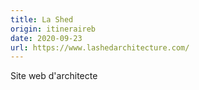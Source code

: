 ```yaml
---
title: La Shed
origin: itineraireb
date: 2020-09-23
url: https://www.lashedarchitecture.com/
---
```


Site web d'architecte

<!--more-->
